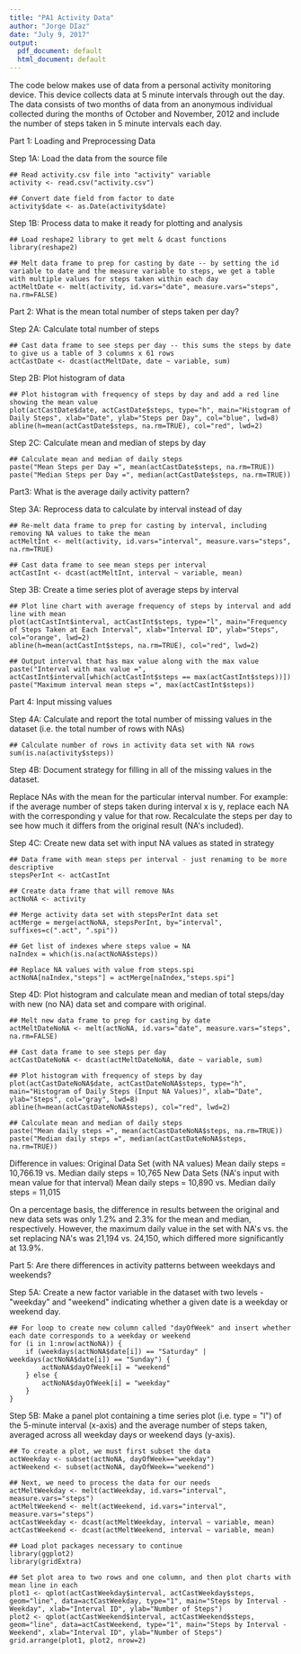 ```yaml
---
title: "PA1 Activity Data"
author: "Jorge DIaz"
date: "July 9, 2017"
output:
  pdf_document: default
  html_document: default
---
```


The code below makes use of data from a personal activity monitoring device. This device collects data at 5 minute intervals through out the day. The data consists of two months of data from an anonymous individual collected during the months of October and November, 2012 and include the number of steps taken in 5 minute intervals each day.

Part 1: Loading and Preprocessing Data

Step 1A: Load the data from the source file

```{r}
## Read activity.csv file into "activity" variable
activity <- read.csv("activity.csv")

## Convert date field from factor to date
activity$date <- as.Date(activity$date)
```

Step 1B: Process data to make it ready for plotting and analysis

```{r}
## Load reshape2 library to get melt & dcast functions
library(reshape2)

## Melt data frame to prep for casting by date -- by setting the id variable to date and the measure variable to steps, we get a table with multiple values for steps taken within each day
actMeltDate <- melt(activity, id.vars="date", measure.vars="steps", na.rm=FALSE)
```

Part 2: What is the mean total number of steps taken per day?

Step 2A: Calculate total number of steps

```{r}
## Cast data frame to see steps per day -- this sums the steps by date to give us a table of 3 columns x 61 rows
actCastDate <- dcast(actMeltDate, date ~ variable, sum)
```

Step 2B: Plot histogram of data

```{r}
## Plot histogram with frequency of steps by day and add a red line showing the mean value
plot(actCastDate$date, actCastDate$steps, type="h", main="Histogram of Daily Steps", xlab="Date", ylab="Steps per Day", col="blue", lwd=8)
abline(h=mean(actCastDate$steps, na.rm=TRUE), col="red", lwd=2)
```

Step 2C: Calculate mean and median of steps by day

```{r}
## Calculate mean and median of daily steps
paste("Mean Steps per Day =", mean(actCastDate$steps, na.rm=TRUE))
paste("Median Steps per Day =", median(actCastDate$steps, na.rm=TRUE))
```

Part3: What is the average daily activity pattern?

Step 3A: Reprocess data to calculate by interval instead of day

```{r}
## Re-melt data frame to prep for casting by interval, including removing NA values to take the mean
actMeltInt <- melt(activity, id.vars="interval", measure.vars="steps", na.rm=TRUE)

## Cast data frame to see mean steps per interval
actCastInt <- dcast(actMeltInt, interval ~ variable, mean)
```

Step 3B: Create a time series plot of average steps by interval

```{r}
## Plot line chart with average frequency of steps by interval and add line with mean
plot(actCastInt$interval, actCastInt$steps, type="l", main="Frequency of Steps Taken at Each Interval", xlab="Interval ID", ylab="Steps", col="orange", lwd=2)
abline(h=mean(actCastInt$steps, na.rm=TRUE), col="red", lwd=2)

## Output interval that has max value along with the max value
paste("Interval with max value =", actCastInt$interval[which(actCastInt$steps == max(actCastInt$steps))])
paste("Maximum interval mean steps =", max(actCastInt$steps))
```

Part 4: Input missing values

Step 4A: Calculate and report the total number of missing values in the dataset (i.e. the total number of rows with NAs)

```{r}
## Calculate number of rows in activity data set with NA rows
sum(is.na(activity$steps))
```

Step 4B: Document strategy for filling in all of the missing values in the dataset. 

Replace NAs with the mean for the particular interval number. For example: if the average number of steps taken during interval x is y, replace each NA with the corresponding y value for that row. Recalculate the steps per day to see how much it differs from the original result (NA's included).

Step 4C: Create new data set with input NA values as stated in strategy

```{r}
## Data frame with mean steps per interval - just renaming to be more descriptive
stepsPerInt <- actCastInt

## Create data frame that will remove NAs
actNoNA <- activity

## Merge activity data set with stepsPerInt data set
actMerge = merge(actNoNA, stepsPerInt, by="interval", suffixes=c(".act", ".spi"))

## Get list of indexes where steps value = NA
naIndex = which(is.na(actNoNA$steps))

## Replace NA values with value from steps.spi
actNoNA[naIndex,"steps"] = actMerge[naIndex,"steps.spi"]
```

Step 4D: Plot histogram and calculate mean and median of total steps/day with new (no NA) data set and compare with original.

```{r}
## Melt new data frame to prep for casting by date
actMeltDateNoNA <- melt(actNoNA, id.vars="date", measure.vars="steps", na.rm=FALSE)

## Cast data frame to see steps per day
actCastDateNoNA <- dcast(actMeltDateNoNA, date ~ variable, sum)

## Plot histogram with frequency of steps by day
plot(actCastDateNoNA$date, actCastDateNoNA$steps, type="h", main="Histogram of Daily Steps (Input NA Values)", xlab="Date", ylab="Steps", col="gray", lwd=8)
abline(h=mean(actCastDateNoNA$steps), col="red", lwd=2)

## Calculate mean and median of daily steps
paste("Mean daily steps =", mean(actCastDateNoNA$steps, na.rm=TRUE))
paste("Median daily steps =", median(actCastDateNoNA$steps, na.rm=TRUE))
```

Difference in values:
Original Data Set (with NA values) Mean daily steps = 10,766.19 vs. Median daily steps = 10,765
New Data Sets (NA's input with mean value for that interval) Mean daily steps = 10,890 vs. Median daily steps = 11,015

On a percentage basis, the difference in results between the original and new data sets was only 1.2% and 2.3% for the mean and median, respectively. However, the maximum daily value in the set with NA's vs. the set replacing NA's was 21,194 vs. 24,150, which differed more significantly at 13.9%.

Part 5: Are there differences in activity patterns between weekdays and weekends?

Step 5A: Create a new factor variable in the dataset with two levels - "weekday" and "weekend" indicating whether a given date is a weekday or weekend day.

```{r}
## For loop to create new column called "dayOfWeek" and insert whether each date corresponds to a weekday or weekend
for (i in 1:nrow(actNoNA)) {
    if (weekdays(actNoNA$date[i]) == "Saturday" | weekdays(actNoNA$date[i]) == "Sunday") {
        actNoNA$dayOfWeek[i] = "weekend"
    } else {
        actNoNA$dayOfWeek[i] = "weekday"
    }
}
```

Step 5B: Make a panel plot containing a time series plot (i.e. type = "l") of the 5-minute interval (x-axis) and the average number of steps taken, averaged across all weekday days or weekend days (y-axis).

```{r}
## To create a plot, we must first subset the data
actWeekday <- subset(actNoNA, dayOfWeek=="weekday")
actWeekend <- subset(actNoNA, dayOfWeek=="weekend")

## Next, we need to process the data for our needs
actMeltWeekday <- melt(actWeekday, id.vars="interval", measure.vars="steps")
actMeltWeekend <- melt(actWeekend, id.vars="interval", measure.vars="steps")
actCastWeekday <- dcast(actMeltWeekday, interval ~ variable, mean)
actCastWeekend <- dcast(actMeltWeekend, interval ~ variable, mean)

## Load plot packages necessary to continue
library(ggplot2)
library(gridExtra)

## Set plot area to two rows and one column, and then plot charts with mean line in each
plot1 <- qplot(actCastWeekday$interval, actCastWeekday$steps, geom="line", data=actCastWeekday, type="1", main="Steps by Interval - Weekday", xlab="Interval ID", ylab="Number of Steps")
plot2 <- qplot(actCastWeekend$interval, actCastWeekend$steps, geom="line", data=actCastWeekend, type="1", main="Steps by Interval - Weekend", xlab="Interval ID", ylab="Number of Steps")
grid.arrange(plot1, plot2, nrow=2)
```

